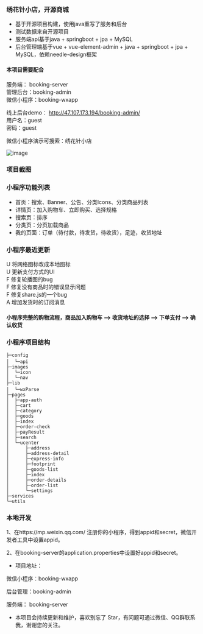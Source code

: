 ### 绣花针小店，开源商城

+ 基于开源项目构建，使用java重写了服务和后台
+ 测试数据来自开源项目
+ 服务端api基于java + springboot + jpa + MySQL
+ 后台管理端基于vue + vue-element-admin + java + springboot + jpa + MySQL，依赖needle-design框架

#### 本项目需要配合  
服务端： booking-server <br />
管理后台：booking-admin <br />
微信小程序：booking-wxapp <br/>

线上后台demo： http://47.107.173.194/booking-admin/ <br />
用户名：guest  
密码：guest  

微信小程序演示可搜索：绣花针小店

![image](https://mp.weixin.qq.com/wxopen/qrcode?action=show&type=2&fakeid=3829364956&token=21674227)


### 项目截图

### 小程序功能列表
+ 首页：搜索、Banner、公告、分类Icons、分类商品列表
+ 详情页：加入购物车、立即购买、选择规格
+ 搜索页：排序
+ 分类页：分页加载商品
+ 我的页面：订单（待付款，待发货，待收货），足迹，收货地址

### 小程序最近更新 
U 将网络图标改成本地图标  
U 更新支付方式的UI  
F 修复轮播图的bug  
F 修复没有商品时的错误显示问题  
F 修复share.js的一个bug  
A 增加发货时的订阅消息  

#### 小程序完整的购物流程，商品加入购物车 --> 收货地址的选择 --> 下单支付 --> 确认收货

### 小程序项目结构
```
├─config     
│  └─api　
├─images    
│  └─icon
│  └─nav
├─lib
│  └─wxParse　　　
├─pages
│  ├─app-auth
│  ├─cart
│  ├─category
│  ├─goods
│  ├─index
│  ├─order-check
│  ├─payResult
│  ├─search
│  └─ucenter
│      ├─address
│      ├─address-detail
│      ├─express-info
│      ├─footprint
│      ├─goods-list
│      ├─index
│      ├─order-details
│      ├─order-list
│      └─settings
├─services
└─utils
```
### 本地开发

1、在https://mp.weixin.qq.com/ 注册你的小程序，得到appid和secret，微信开发者工具中设置appid。<br />

2、在booking-server的application.properties中设置好appid和secret。<br />

- 项目地址：<br />

微信小程序：booking-wxapp <br/>

后台管理：booking-admin <br/>

服务端： booking-server <br/>

- 本项目会持续更新和维护，喜欢别忘了 Star，有问题可通过微信、QQ群联系我，谢谢您的关注。



